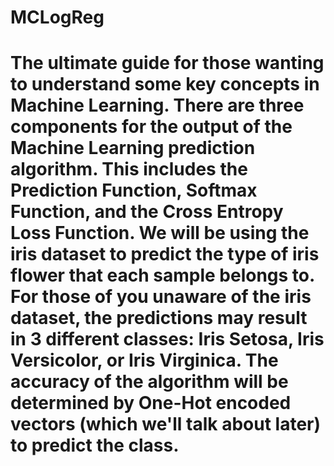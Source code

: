 # MCLogReg
# The ultimate guide for those wanting to understand some key concepts in Machine Learning. There are three components for the output of the Machine Learning prediction algorithm. This includes the Prediction Function, Softmax Function, and the Cross Entropy Loss Function. We will be using the iris dataset to predict the type of iris flower that each sample belongs to. For those of you unaware of the iris dataset, the predictions may result in 3 different classes: Iris Setosa, Iris Versicolor, or Iris Virginica. The accuracy of the algorithm will be determined by One-Hot encoded vectors (which we'll talk about later) to predict the class. 
